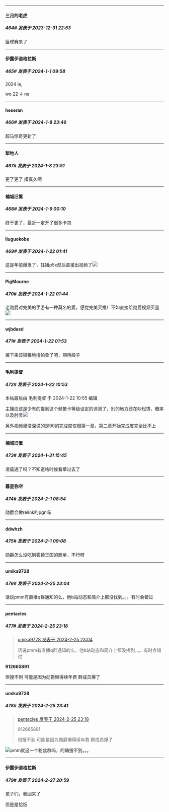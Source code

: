 
*****

####  三月的老虎  
##### 464#       发表于 2023-12-31 22:53

篮球赛来了


*****

####  伊露伊道格拉斯  
##### 465#       发表于 2024-1-1 09:58

2024 le,

wo 22 ↓ ne

*****

####  heseran  
##### 466#       发表于 2024-1-8 23:46

超马惊奇更新了

*****

####  犁地人  
##### 467#       发表于 2024-1-8 23:51

更了更了 摸真久啊


*****

####  楠城旧篱  
##### 468#       发表于 2024-1-9 00:10

终于更了，最近一定开了很多卡包

*****

####  liuguokobe  
##### 469#       发表于 2024-1-22 01:41

这是年前爆发了，狂播p5x然后直接出视频了<img src="https://static.saraba1st.com/image/smiley/face2017/105.png" referrerpolicy="no-referrer">

*****

####  PigMourne  
##### 470#       发表于 2024-1-22 01:44

老勋爵对完美的手游有一种莫名的爱，感觉完美买推广不如直接给勋爵视频买量<img src="https://static.saraba1st.com/image/smiley/face2017/067.png" referrerpolicy="no-referrer">


*****

####  wjbdasd  
##### 471#       发表于 2024-1-22 01:53

接下来该狠狠地撸帕鲁了吧，期待段子


*****

####  毛利提督  
##### 472#       发表于 2024-1-22 10:53

 本帖最后由 毛利提督 于 2024-1-22 10:55 编辑 

主播应该是少有的提到这个频繁卡等级设定的评测了，别的地方还在吵松饼、概率以及肘灵<img src="https://static.saraba1st.com/image/smiley/face2017/067.png" referrerpolicy="no-referrer">

另外视频里没深说的是90的完成度仅限第一章，第二章开始完成度完全比不上

*****

####  楠城旧篱  
##### 473#       发表于 2024-1-31 15:45

凌晨通了吗？不知道啥时候看晕过去了


*****

####  暮星弥空  
##### 474#       发表于 2024-2-1 08:54

勋爵会做relink的pgn吗


*****

####  ddwhzh  
##### 475#       发表于 2024-2-1 09:08

勋爵怎么没吃到雾锁王国的商单，不行呀

*****

####  umika9728  
##### 476#       发表于 2024-2-25 23:04

话说pmm有直播q群通知的么，他b站动态和简介上都没找到。。。有时会错过


*****

####  pentacles  
##### 477#       发表于 2024-2-25 23:18

<blockquote><a href="httphttps://bbs.saraba1st.com/2b/forum.php?mod=redirect&amp;goto=findpost&amp;pid=64064634&amp;ptid=2144272" target="_blank">umika9728 发表于 2024-2-25 23:04</a>

话说pmm有直播q群通知的么，他b站动态和简介上都没找到。。。有时会错过</blockquote>
<strong>912665891</strong>

但搜不到 可能是因为勋爵懒得续年费 群成员爆了


*****

####  umika9728  
##### 478#       发表于 2024-2-25 23:41

<blockquote><a href="httphttps://bbs.saraba1st.com/2b/forum.php?mod=redirect&amp;goto=findpost&amp;pid=64064749&amp;ptid=2144272" target="_blank">pentacles 发表于 2024-2-25 23:18</a>

912665891

但搜不到 可能是因为勋爵懒得续年费 群成员爆了</blockquote>
<img src="https://static.saraba1st.com/image/smiley/face2017/001.png" referrerpolicy="no-referrer">pmm就这一个粉丝群吗，的确搜不到。。。


*****

####  伊露伊道格拉斯  
##### 479#       发表于 2024-2-27 20:59

孩子们，我回来了

但是是恰饭

